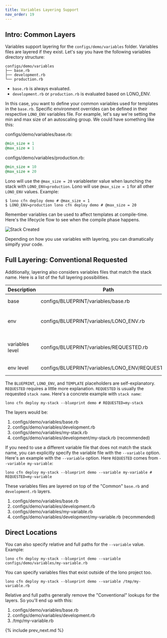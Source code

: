 ```yaml
---
title: Variables Layering Support
nav_order: 19
---
```


## Intro: Common Layers

Variables support layering for the `configs/demo/variables` folder. Variables files are layered if they exist. Let's say you have the following variables directory structure:

    configs/demo/variables
    ├── base.rb
    ├── development.rb
    └── production.rb

* `base.rb` is always evaluated.
* `development.rb` or `production.rb` is evaluated based on LONO_ENV.

In this case, you want to define your common variables used for templates in the `base.rb`. Specific environment overrides can be defined in their respective `LONO_ENV` variables file.  For example, let's say we're setting the min and max size of an autoscaling group. We could have something like this:

configs/demo/variables/base.rb:

```ruby
@min_size = 1
@max_size = 1
```

configs/demo/variables/production.rb:

```ruby
@min_size = 10
@max_size = 20
```

Lono will use the `@max_size = 20` variableeter value when launching the stack with `LONO_ENV=production`.  Lono will use `@max_size = 1` for all other `LONO_ENV` values.  Example:

    $ lono cfn deploy demo # @max_size = 1
    $ LONO_ENV=production lono cfn deploy demo # @max_size = 20

Remember variables can be used to affect templates at compile-time. Here's the lifecycle flow to see when the compile phase happens.

<img src="/img/tutorial/lono-flowchart.png" alt="Stack Created" class="doc-photo lono-flowchart">

Depending on how you use variables with layering, you can dramatically simpify your code.

## Full Layering: Conventional Requested

Additionally, layering also considers variables files that match the stack name. Here is a list of the full layering possibilities.

Description | Path | Comments
--- | --- | ---
base | configs/BLUEPRINT/variables/base.rb | always evaluated
env | configs/BLUEPRINT/variables/LONO_ENV.rb | evaluated based on `LONO_ENV` value
variables level | configs/BLUEPRINT/variables/REQUESTED.rb | common evaluated based on REQUESTED
env level | configs/BLUEPRINT/variables/LONO_ENV/REQUESTED.rb | generally recommended

The `BLUEPRINT`, `LONO_ENV`, and `TEMPLATE` placeholders are self-explanatory.  `REQUESTED` requires a little more explanation. `REQUESTED` is usually the requested `stack name`.  Here's a concrete example with `stack name`:

    lono cfn deploy my-stack --blueprint demo # REQUESTED=my-stack

The layers would be:

1. configs/demo/variables/base.rb
2. configs/demo/variables/development.rb
3. configs/demo/variables/my-stack.rb
4. configs/demo/variables/development/my-stack.rb (recommended)

If you need to use a different variable file that does not match the stack name, you can explicitly specify the variable file with the `--variable` option. Here's an example with the `--variable` option. Here `REQUESTED` comes from `--variable my-variable`:

    lono cfn deploy my-stack --blueprint demo --variable my-variable # REQUESTED=my-variable

These variables files are layered on top of the "Common" `base.rb` and `development.rb` layers.

1. configs/demo/variables/base.rb
2. configs/demo/variables/development.rb
3. configs/demo/variables/my-variable.rb
4. configs/demo/variables/development/my-variable.rb (recommended)

## Direct Locations

You can also specify relative and full paths for the `--variable` value. Example:

    lono cfn deploy my-stack --blueprint demo --variable configs/demo/variables/my-variable.rb

You can specify variables files that exist outside of the lono project too.

    lono cfn deploy my-stack --blueprint demo --variable /tmp/my-variable.rb

Relative and full paths generally remove the "Conventional" lookups for the layers.  So you'll end up with this:

1. configs/demo/variables/base.rb
2. configs/demo/variables/development.rb
3. /tmp/my-variable.rb

{% include prev_next.md %}
